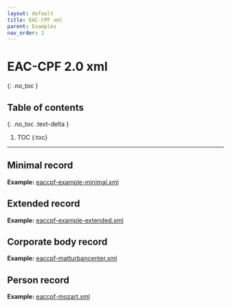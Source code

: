 ```yaml
---
layout: default
title: EAC-CPF xml
parent: Examples
nav_order: 1
---
```


# EAC-CPF 2.0 xml
{: .no_toc }

## Table of contents
{: .no_toc .text-delta }

1. TOC
{:toc}

---

## Minimal record
**Example:**
[eaccpf-example-minimal.xml](https://github.com/SAA-SDT/EAS-Best-Practices/blob/main/_examples/eaccpf-example-minimal.xml)

## Extended record

**Example:**
[eaccpf-example-extended.xml](https://github.com/SAA-SDT/EAS-Best-Practices/blob/main/_examples/eaccpf-example-extended.xml)

## Corporate body record

**Example:**
[eaccpf-matturbancenter.xml](https://github.com/SAA-SDT/EAS-Best-Practices/blob/main/_examples/eaccpf-matturbancenter.xml)

## Person record

**Example:**
[eaccpf-mozart.xml](https://github.com/SAA-SDT/EAS-Best-Practices/blob/main/_examples/eaccpf-mozart.xml)
